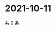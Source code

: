 # 2021-10-11

共 0 条

<!-- BEGIN WEIBO -->
<!-- 最后更新时间 Mon Oct 11 2021 06:12:57 GMT+0800 (China Standard Time) -->

<!-- END WEIBO -->

